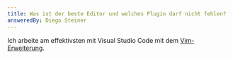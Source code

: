 ```yaml
---
title: Was ist der beste Editor und welches Plugin darf nicht fehlen?
answeredBy: Diego Steiner
---
```


Ich arbeite am effektivsten mit Visual Studio Code mit dem [Vim-Erweiterung](https://marketplace.visualstudio.com/items?itemName=vscodevim.vim).
